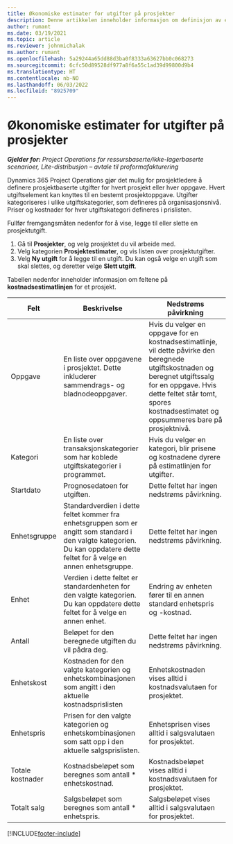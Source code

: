 ```yaml
---
title: Økonomiske estimater for utgifter på prosjekter
description: Denne artikkelen inneholder informasjon om definisjon av eller estimering av prosjektbaserte utgifter.
author: rumant
ms.date: 03/19/2021
ms.topic: article
ms.reviewer: johnmichalak
ms.author: rumant
ms.openlocfilehash: 5a29244a65dd88d3ba0f8333a63627bb0c068273
ms.sourcegitcommit: 6cfc50d89528df977a8f6a55c1ad39d99800d9b4
ms.translationtype: HT
ms.contentlocale: nb-NO
ms.lasthandoff: 06/03/2022
ms.locfileid: "8925709"
---
```

# <a name="financial-estimates-for-expenses-on-projects"></a>Økonomiske estimater for utgifter på prosjekter
_**Gjelder for:** Project Operations for ressursbaserte/ikke-lagerbaserte scenarioer, Lite-distribusjon – avtale til proformafakturering_

Dynamics 365 Project Operations gjør det mulig for prosjektledere å definere prosjektbaserte utgifter for hvert prosjekt eller hver oppgave. Hvert utgiftselement kan knyttes til en bestemt prosjektoppgave. Utgifter kategoriseres i ulike utgiftskategorier, som defineres på organisasjonsnivå. Priser og kostnader for hver utgiftskategori defineres i prislisten. 

Fullfør fremgangsmåten nedenfor for å vise, legge til eller slette en prosjektutgift.

1. Gå til **Prosjekter**, og velg prosjektet du vil arbeide med.
2. Velg kategorien **Prosjektestimater**, og vis listen over prosjektutgifter.
3. Velg **Ny utgift** for å legge til en utgift. Du kan også velge en utgift som skal slettes, og deretter velge **Slett utgift**.

Tabellen nedenfor inneholder informasjon om feltene på **kostnadsestimatlinjen** for et prosjekt. 

| **Felt** | **Beskrivelse** | **Nedstrøms påvirkning** |
| --- | --- | --- |
| Oppgave | En liste over oppgavene i prosjektet. Dette inkluderer sammendrags- og bladnodeoppgaver. | Hvis du velger en oppgave for en kostnadsestimatlinje, vil dette påvirke den beregnede utgiftskostnaden og beregnet utgiftssalg for en oppgave. Hvis dette feltet står tomt, spores kostnadsestimatet og oppsummeres bare på prosjektnivå. |
| Kategori | En liste over transaksjonskategorier som har koblede utgiftskategorier i programmet. | Hvis du velger en kategori, blir prisene og kostnadene dyrere på estimatlinjen for utgifter. |
| Startdato | Prognosedatoen for utgiften. | Dette feltet har ingen nedstrøms påvirkning. |
| Enhetsgruppe | Standardverdien i dette feltet kommer fra enhetsgruppen som er angitt som standard i den valgte kategorien. Du kan oppdatere dette feltet for å velge en annen enhetsgruppe. | Dette feltet har ingen nedstrøms påvirkning. |
| Enhet | Verdien i dette feltet er standardenheten for den valgte kategorien. Du kan oppdatere dette feltet for å velge en annen enhet. | Endring av enheten fører til en annen standard enhetspris og -kostnad. |
| Antall | Beløpet for den beregnede utgiften du vil pådra deg. | Dette feltet har ingen nedstrøms påvirkning. |
| Enhetskost | Kostnaden for den valgte kategorien og enhetskombinasjonen som angitt i den aktuelle kostnadsprislisten | Enhetskostnaden vises alltid i kostnadsvalutaen for prosjektet. |
| Enhetspris | Prisen for den valgte kategorien og enhetskombinasjonen som satt opp i den aktuelle salgsprislisten. | Enhetsprisen vises alltid i salgsvalutaen for prosjektet. |
| Totale kostnader | Kostnadsbeløpet som beregnes som antall \* enhetskostnad.| Kostnadsbeløpet vises alltid i kostnadsvalutaen for prosjektet. |
| Totalt salg | Salgsbeløpet som beregnes som antall \* enhetspris. | Salgsbeløpet vises alltid i salgsvalutaen for prosjektet. |


[!INCLUDE[footer-include](../includes/footer-banner.md)]
